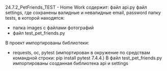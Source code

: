 24.7.2_PetFriends_TEST - Home Work содержит: 
файл api.py 
файл settings, где сохранены валидные и невалидные email, password
папку tests, в которой находятся:
- папка images с файлами фотографий
- файл test_pet_friends.py

В проект импортированы библиотеки:
- requests, oc, pytest (импортирован в окружение по средствам командной строки: pip install pytest 7.4.4.)
В файл test_pet_friends.py импортированы созданная библиотека api и settings
